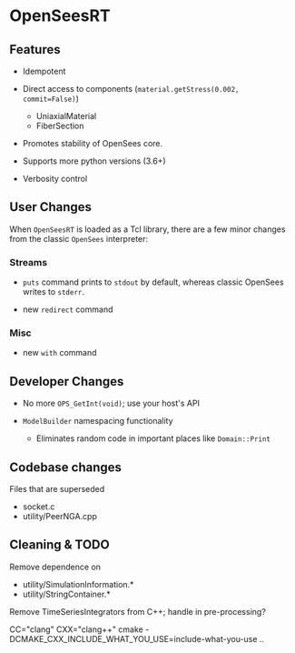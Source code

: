 # OpenSeesRT

## Features

- Idempotent
- Direct access to components (`material.getStress(0.002, commit=False)`)
  - UniaxialMaterial
  - FiberSection

- Promotes stability of OpenSees core.
- Supports more python versions (3.6+)
- Verbosity control

## User Changes

When `OpenSeesRT` is loaded as a Tcl library, there are a few minor
changes from the classic `OpenSees` interpreter:

### Streams
- `puts` command prints to `stdout` by default, whereas classic OpenSees
  writes to `stderr`.

- new `redirect` command

### Misc
- new `with` command

## Developer Changes

- No more `OPS_GetInt(void)`; use your host's API

- `ModelBuilder` namespacing functionality
  - Eliminates random code in important places like `Domain::Print`


## Codebase changes

Files that are superseded

- socket.c
- utility/PeerNGA.cpp

## Cleaning & TODO

Remove dependence on

- utility/SimulationInformation.*
- utility/StringContainer.*

Remove TimeSeriesIntegrators from C++; handle in pre-processing?


  CC="clang" CXX="clang++" cmake -DCMAKE_CXX_INCLUDE_WHAT_YOU_USE=include-what-you-use ..
